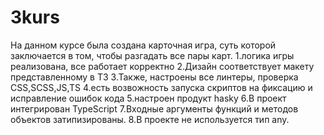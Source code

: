 # 3kurs
На данном курсе была создана карточная игра, суть которой заключается в том, чтобы разгадать все пары карт.
1.логика игры реализована, все работает корректно
2.Дизайн соответствует макету представленному в ТЗ
3.Также, настроены все линтеры, проверка CSS,SCSS,JS,TS
4.есть возвожность запуска скриптов на фиксацию и исправление ошибок кода
5.настроен продукт hasky
6.В проект интегрирован TypeScript
7.Входные аргументы функций и методов объектов затипизированы.
8.В проекте не используется тип any.
